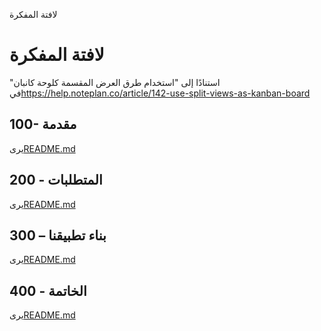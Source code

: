 لافتة المفكرة

# لافتة المفكرة

استنادًا إلى "استخدام طرق العرض المقسمة كلوحة كانبان" في<https://help.noteplan.co/article/142-use-split-views-as-kanban-board>

## 100- مقدمة

يرى[README.md](./100/README.md)

## 200 - المتطلبات

يرى[README.md](./200/README.md)

## 300 – بناء تطبيقنا

يرى[README.md](./300/README.md)

## 400 - الخاتمة

يرى[README.md](./400/README.md)
